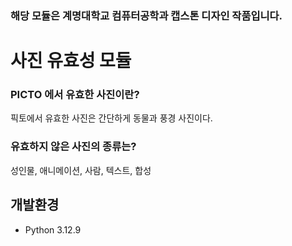 ### 해당 모듈은 계명대학교 컴퓨터공학과 캡스톤 디자인 작품입니다.
# 사진 유효성 모듈
### PICTO 에서 유효한 사진이란?
픽토에서 유효한 사진은 간단하게 동물과 풍경 사진이다. 

### 유효하지 않은 사진의 종류는?
성인물, 애니메이션, 사람, 텍스트, 합성


## 개발환경
- Python 3.12.9